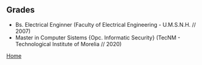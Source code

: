 ## Grades
- Bs. Electrical Enginner (Faculty of Electrical Engineering - U.M.S.N.H. // 2007)
- Master in Computer Sistems {Opc. Informatic Security} (TecNM - Technological Institute of Morelia // 2020)

[Home](index.md)
